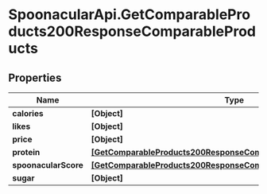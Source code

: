 # SpoonacularApi.GetComparableProducts200ResponseComparableProducts

## Properties

Name | Type | Description | Notes
------------ | ------------- | ------------- | -------------
**calories** | **[Object]** |  | 
**likes** | **[Object]** |  | 
**price** | **[Object]** |  | 
**protein** | [**[GetComparableProducts200ResponseComparableProductsProteinInner]**](GetComparableProducts200ResponseComparableProductsProteinInner.md) |  | 
**spoonacularScore** | [**[GetComparableProducts200ResponseComparableProductsProteinInner]**](GetComparableProducts200ResponseComparableProductsProteinInner.md) |  | 
**sugar** | **[Object]** |  | 


